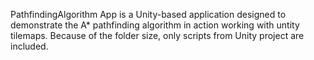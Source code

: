 PathfindingAlgorithm App is a Unity-based application designed to demonstrate the A* pathfinding algorithm in action working with untity tilemaps. Because of the folder size, only scripts from Unity project are included.
